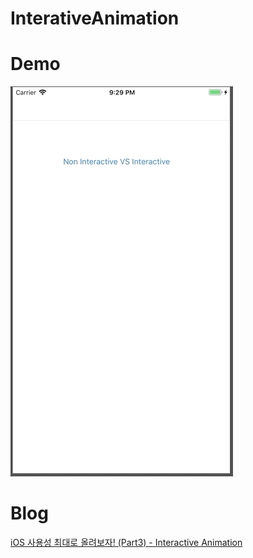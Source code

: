 # InterativeAnimation

# Demo
![](/Demo.gif)

# Blog
[iOS 사용성 최대로 올려보자! (Part3) - Interactive Animation](https://hucet.tistory.com/18)
